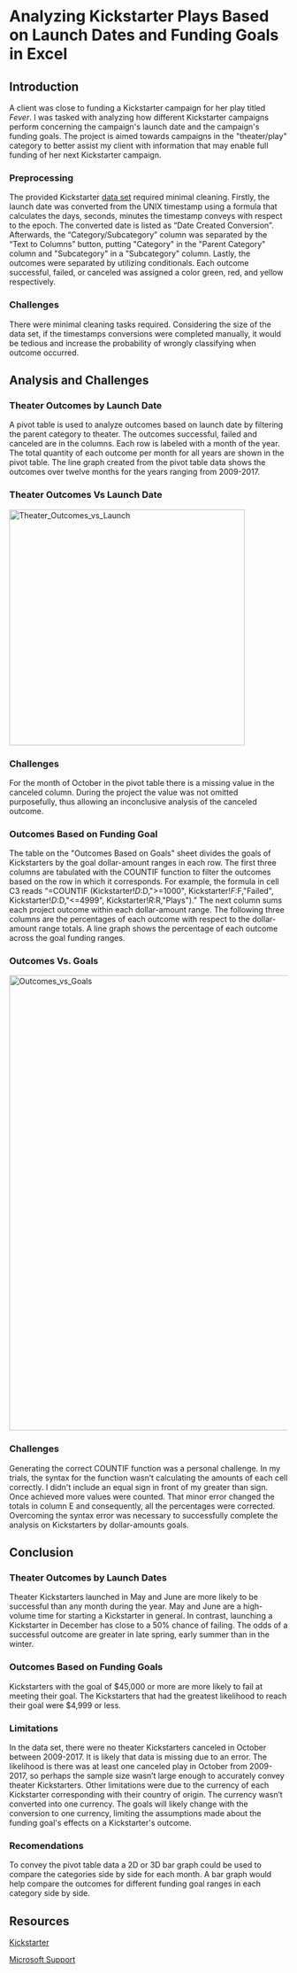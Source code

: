 # Analyzing Kickstarter Plays Based on Launch Dates and Funding Goals in Excel
## Introduction
A client was close to funding a Kickstarter campaign for her play titled *Fever*. I was tasked with analyzing how different Kickstarter campaigns perform concerning the campaign's launch date and the campaign's funding goals. The project is aimed towards campaigns in the "theater/play" category to better assist my client with information that may enable full funding of her next Kickstarter campaign.
### Preprocessing
The provided Kickstarter [data set](https://github.com/DWashington3/Kickstarter-analysis/blob/5f327ee544271607f20754019b23124889f63da9/Analysis%20Project.zip) required minimal cleaning. Firstly, the launch date was converted from the UNIX timestamp using a formula that calculates the days, seconds, minutes the timestamp conveys with respect to the epoch. The converted date is listed as “Date Created Conversion”. Afterwards, the “Category/Subcategory” column was separated by the “Text to Columns” button, putting "Category" in the "Parent Category" column and "Subcategory" in a "Subcategory" column. Lastly, the outcomes were separated by utilizing conditionals. Each outcome successful, failed, or canceled was assigned a color green, red, and yellow respectively.
### Challenges 
There were minimal cleaning tasks required. Considering the size of the data set, if the timestamps conversions were completed manually, it would be tedious and increase the probability of wrongly classifying when outcome occurred. 
## Analysis and Challenges
### Theater Outcomes by Launch Date
A pivot table is used to analyze outcomes based on launch date by filtering the parent category to theater. The outcomes successful, failed and canceled are in the columns. Each row is labeled with a month of the year. The total quantity of each outcome per month for all years are shown in the pivot table.  The line graph created from the pivot table data shows the outcomes over twelve months for the years ranging from 2009-2017.
### Theater Outcomes Vs Launch Date
<img width="426" alt="Theater_Outcomes_vs_Launch" src="https://user-images.githubusercontent.com/87162266/132107831-409a0433-5d43-4b2b-85dd-51da4c2f34ae.png">

### Challenges
For the month of October in the pivot table there is a missing value in the canceled column.  During the project the value was not omitted purposefully, thus allowing an inconclusive analysis of the canceled outcome. 
### Outcomes Based on Funding Goal
The table on the "Outcomes Based on Goals" sheet divides the goals of Kickstarters by the goal dollar-amount ranges in each row. The first three columns are tabulated with the COUNTIF function to filter the outcomes based on the row in which it corresponds. For example, the formula in cell C3 reads “=COUNTIF (Kickstarter!$D:$D,">=1000", Kickstarter!$F:$F,"Failed", Kickstarter!$D:$D,"<=4999", Kickstarter!$R:$R,"Plays").” The next column sums each project outcome within each dollar-amount range.  The following three columns are the percentages of each outcome with respect to the dollar-amount range totals. A line graph shows the percentage of each outcome across the goal funding ranges.
### Outcomes Vs. Goals
<img width="822" alt="Outcomes_vs_Goals" src="https://user-images.githubusercontent.com/87162266/132107762-4de36e88-fd00-4be6-b5c7-5e00e984d5e6.png">

### Challenges
Generating the correct COUNTIF function was a personal challenge. In my trials, the syntax for the function wasn’t calculating the amounts of each cell correctly. I didn't include an equal sign in front of my greater than sign. Once achieved more values were counted. That minor error changed the totals in column E and consequently, all the percentages were corrected. Overcoming the syntax error was necessary to successfully complete the analysis on Kickstarters by dollar-amounts goals. 
## Conclusion
### Theater Outcomes by Launch Dates
Theater Kickstarters launched in May and June are more likely to be successful than any month during the year. May and June are a high-volume time for starting a Kickstarter in general.  In contrast, launching a Kickstarter in December has close to a 50% chance of failing. The odds of a successful outcome are greater in late spring, early summer than in the winter.
### Outcomes Based on Funding Goals
Kickstarters with the goal of $45,000 or more are more likely to fail at meeting their goal. The Kickstarters that had the greatest likelihood to reach their goal were $4,999 or less.
### Limitations
In the data set, there were no theater Kickstarters canceled in October between 2009-2017. It is likely that data is missing due to an error. The likelihood is there was at least one canceled play in October from 2009-2017, so perhaps the sample size wasn’t large enough to accurately convey theater Kickstarters. Other limitations were due to the currency of each Kickstarter corresponding with their country of origin. The currency wasn’t converted into one currency. The goals will likely change with the conversion to one currency, limiting the assumptions made about the funding goal's effects on a Kickstarter's outcome.
### Recomendations
To convey the pivot table data a 2D or 3D bar graph could be used to compare the categories side by side for each month. A bar graph would help compare the outcomes for different funding goal ranges in each category side by side.
## Resources
[Kickstarter](https://www.kickstarter.com/film?ref=section-homepage-nav-click-film)

[Microsoft Support](https://support.microsoft.com/en-us/office/countif-function-e0de10c6-f885-4e71-abb4-1f464816df34)
